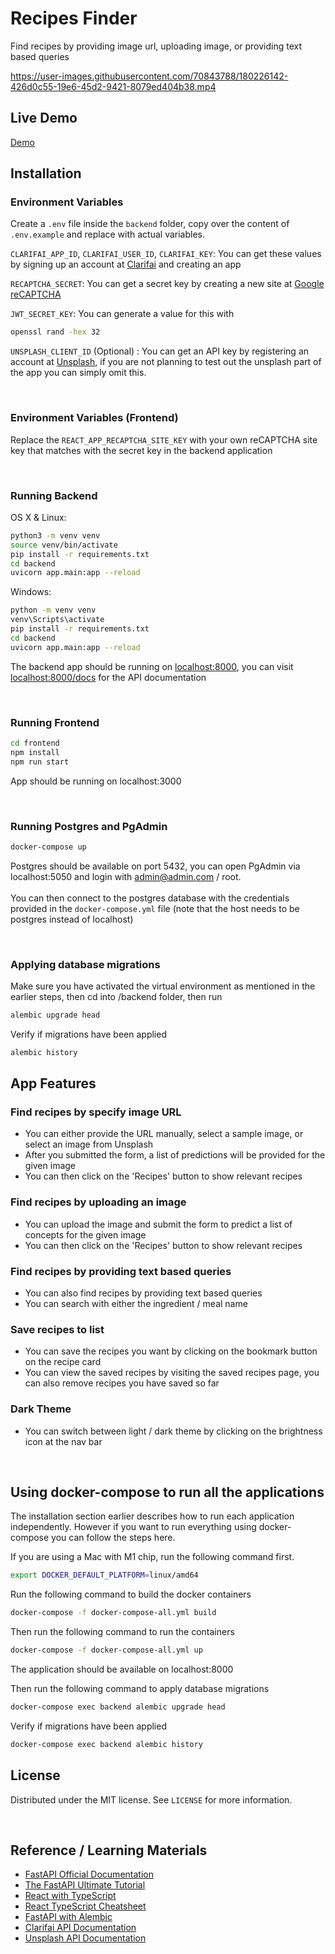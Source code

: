 # Recipes Finder

Find recipes by providing image url, uploading image, or providing text based queries

https://user-images.githubusercontent.com/70843788/180226142-426d0c55-19e6-45d2-9421-8079ed404b38.mp4

## Live Demo
[Demo](https://recipes-finder-1234.herokuapp.com/)

## Installation

### Environment Variables
Create a `.env` file inside the `backend` folder, copy over the content of `.env.example` and replace with actual variables.

`CLARIFAI_APP_ID`, `CLARIFAI_USER_ID`, `CLARIFAI_KEY`: You can get these values by signing up an account at [Clarifai](https://www.clarifai.com/) and creating an app

`RECAPTCHA_SECRET`: You can get a secret key by creating a new site at [Google reCAPTCHA](https://www.google.com/recaptcha/admin/site/480947030)

`JWT_SECRET_KEY`: You can generate a value for this with 
```sh
openssl rand -hex 32
```

`UNSPLASH_CLIENT_ID` (Optional) : You can get an API key by registering an account at [Unsplash](https://unsplash.com/oauth/applications), if you are not planning to test out the unsplash part of the app you can simply omit this.

<br />

### Environment Variables (Frontend)
Replace the `REACT_APP_RECAPTCHA_SITE_KEY` with your own reCAPTCHA site key that matches with the secret key in the backend application

<br />

### Running Backend

OS X & Linux:

```sh
python3 -m venv venv
source venv/bin/activate
pip install -r requirements.txt
cd backend
uvicorn app.main:app --reload
```

Windows:
```sh
python -m venv venv
venv\Scripts\activate
pip install -r requirements.txt
cd backend
uvicorn app.main:app --reload
```

The backend app should be running on [localhost:8000](localhost:8000), 
you can visit [localhost:8000/docs](localhost:8000/docs) for the API documentation

<br />

### Running Frontend
```sh
cd frontend
npm install
npm run start
```
App should be running on localhost:3000

<br />

### Running Postgres and PgAdmin
```sh
docker-compose up
```

Postgres should be available on port 5432, you can open PgAdmin via localhost:5050 and login with admin@admin.com / root.
<br />
<br />
You can then connect to the postgres database with the credentials provided in the `docker-compose.yml` file (note that the host needs to be postgres instead of localhost)

<br />

### Applying database migrations
Make sure you have activated the virtual environment as mentioned in the earlier steps, then cd into /backend folder, then run

```sh
alembic upgrade head
``` 

Verify if migrations have been applied

```sh
alembic history
```

## App Features

### Find recipes by specify image URL
- You can either provide the URL manually, select a sample image, or select an image from Unsplash
- After you submitted the form, a list of predictions will be provided for the given image
- You can then click on the 'Recipes' button to show relevant recipes

### Find recipes by uploading an image
- You can upload the image and submit the form to predict a list of concepts for the given image
- You can then click on the 'Recipes' button to show relevant recipes

### Find recipes by providing text based queries
- You can also find recipes by providing text based queries
- You can search with either the ingredient / meal name

### Save recipes to list
- You can save the recipes you want by clicking on the bookmark button on the recipe card 
- You can view the saved recipes by visiting the saved recipes page, you can also remove recipes you have saved so far

### Dark Theme
- You can switch between light / dark theme by clicking on the brightness icon at the nav bar

<br />

## Using docker-compose to run all the applications
The installation section earlier describes how to run each application independently. However if you want to run everything using docker-compose you can follow the steps here.

If you are using a Mac with M1 chip, run the following command first.
```sh
export DOCKER_DEFAULT_PLATFORM=linux/amd64
```

Run the following command to build the docker containers

```sh
docker-compose -f docker-compose-all.yml build
```

Then run the following command to run the containers

```sh
docker-compose -f docker-compose-all.yml up
```

The application should be available on localhost:8000

Then run the following command to apply database migrations
```sh
docker-compose exec backend alembic upgrade head
```

Verify if migrations have been applied

```sh
docker-compose exec backend alembic history
```



## License
Distributed under the MIT license. See ``LICENSE`` for more information.

<br />

## Reference / Learning Materials
- [FastAPI Official Documentation](https://fastapi.tiangolo.com/)
- [The FastAPI Ultimate Tutorial](https://christophergs.com/python/2021/12/04/fastapi-ultimate-tutorial/)
- [React with TypeScript](https://www.youtube.com/watch?v=ydkQlJhodio)
- [React TypeScript Cheatsheet](https://react-typescript-cheatsheet.netlify.app/docs/basic/setup)
- [FastAPI with Alembic](https://testdriven.io/blog/fastapi-sqlmodel/#alembic) 
- [Clarifai API Documentation](https://docs.clarifai.com/api-guide/predict/images)
- [Unsplash API Documentation](https://unsplash.com/documentation)
